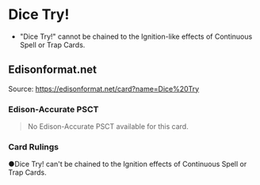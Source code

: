 # Dice Try!

*   "Dice Try!" cannot be chained to the Ignition-like effects of Continuous Spell or Trap Cards.

## Edisonformat.net

Source: https://edisonformat.net/card?name=Dice%20Try

### Edison-Accurate PSCT

> No Edison-Accurate PSCT available for this card.

### Card Rulings

●Dice Try! can't be chained to the Ignition effects of Continuous Spell or Trap Cards.
            